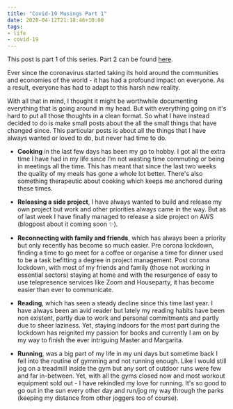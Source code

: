```yaml
---
title: "Covid-19 Musings Part 1"
date: 2020-04-12T21:18:46+10:00
tags:
- life
- covid-19
---
```

This post is part 1 of this series. Part 2 can be found [here]("https://www.shiveenp.com/posts/covid-19-musings-part-2/").

Ever since the coronavirus started taking its hold around the communities and economies of the world - it has had a profound impact on everyone. As a result, everyone has had to adapt to this harsh new reality. 

With all that in mind, I thought it might be worthwhile documenting everything that is going around in my head. But with everything going on it's hard to put all those thoughts in a clean format. So what  I have instead decided to do is make small posts about the all the small things that have changed since. This particular posts is about all the things that I have always wanted or loved to do, but never had time to do.

- **Cooking** in the last few days has been my go to hobby. I got all the extra time I have had in my life since I’m not wasting time commuting or being in meetings all the time. This has meant that since the last two weeks the quality of my meals has gone a whole lot better. There's also something therapeutic about cooking which keeps me anchored during these times. 
 
- **Releasing a side project**, I have always wanted to build and release my own project but work and other priorities always came in the way. But as of last week I have finally managed to release a side project on AWS (blogpost about it coming soon ✨).
 
- **Reconnecting with family and friends**, which has always been a priority but only recently has become so much easier. Pre corona lockdown, finding a time to go meet for a coffee or organise a time for dinner used to be a task befitting a degree in project management. Post corona lockdown, with most of my friends and family (those not working in essential sectors) staying at home and with the resurgence of easy to use telepresence services like Zoom and Houseparty, it has become easier than ever to communicate.
 
- **Reading**, which has seen a steady decline since this time last year. I have always been an avid reader but lately my reading habits have been non existent, partly due to work and personal commitments and partly due to sheer laziness. Yet, staying indoors for the most part during the lockdown has reignited my passion for books and currently I am on by my way to finish the ever intriguing Master and Margarita.

- **Running**, was a big part of my life in my uni days but sometime back I fell into the routine of gymming and not running enough. Like I would still jog on a treadmill inside the gym but any sort of outdoor runs were few and far in-between. Yet, with all the gyms closed now and most workout equipment sold out - I have rekindled my love for running. It's so good to go out in the sun every other day and run/jog my way through the parks (keeping my distance from other joggers too of course).
